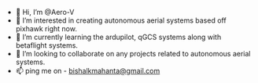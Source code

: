 - 👋 Hi, I’m @Aero-V
- 👀 I’m interested in creating autonomous aerial systems based off pixhawk right now.
- 🌱 I’m currently learning the ardupilot, qGCS systems along with betaflight systems.
- 💞️ I’m looking to collaborate on any projects related to autonomous aerial systems.
- 📫 ping me on - bishalkmahanta@gmail.com

<!---
Aero-V/Aero-V is a ✨ special ✨ repository because its `README.md` (this file) appears on your GitHub profile.
You can click the Preview link to take a look at your changes.
--->
